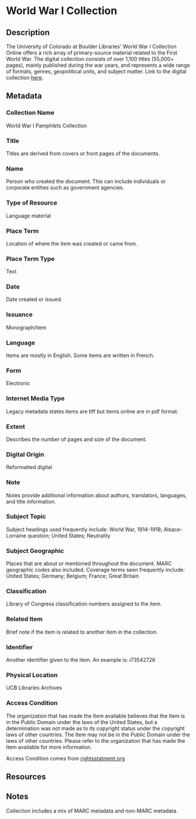 # World War I Collection
## Description
The University of Colorado at Boulder Libraries' World War I Collection Online offers a rich array of primary-source material related to the First World War. The digital collection consists of over 1,100 titles (55,000+ pages), mainly published during the war years, and represents a wide range of formats, genres, geopolitical units, and subject matter. Link to the digital collection [here](https://doi.org/10.25810/4m7s-s286).
## Metadata
### Collection Name
World War I Pamphlets Collection
### Title
Titles are derived from covers or front pages of the documents.
### Name
Person who created the document. This can include individuals or corporate entities such as government agencies.
### Type of Resource
Language material
### Place Term
Location of where the item was created or came from.
### Place Term Type
Text
### Date
Date created or issued.
### Issuance
Monograph/item
### Language
Items are mostly in English. Some items are written in French.
### Form
Electronic
### Internet Media Type
Legacy metadata states items are tiff but items online are in pdf format.
### Extent
Describes the number of pages and size of the document.
### Digital Origin
Reformatted digital
### Note
Notes provide additional information about authors, translators, languages, and title information.
### Subject Topic
Subject headings used frequently include: World War, 1914-1918; Alsace-Lorraine question; United States; Neutrality
### Subject Geographic
Places that are about or mentioned throughout the document. MARC geographic codes also included. Coverage terms seen frequently include: United States; Germany; Belgium; France; Great Britain
### Classification
Library of Congress classification numbers assigned to the item.
### Related Item
Brief note if the item is related to another item in the collection.
### Identifier
Another identifier given to the item. An example is: i73542726
### Physical Location
UCB Libraries Archives
### Access Condition
The organization that has made the Item available believes that the Item is in the Public Domain under the laws of the United States, but a determination was not made as to its copyright status under the copyright laws of other countries. The Item may not be in the Public Domain under the laws of other countries. Please refer to the organization that has made the Item available for more information.

Access Condition comes from [rightsstatment.org](https://rightsstatements.org/page/NoC-US/1.0/?language=en)
## Resources
## Notes
Collection includes a mix of MARC metadata and non-MARC metadata.
